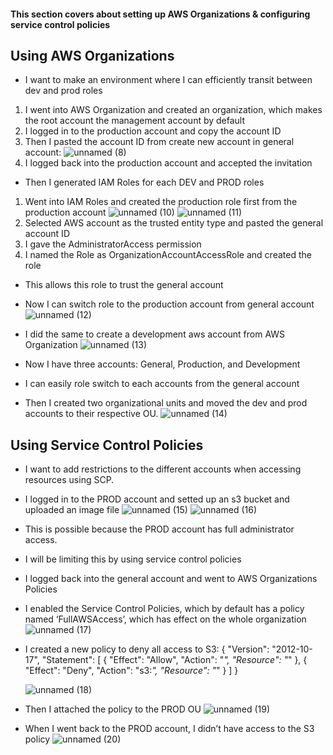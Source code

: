 #### This section covers about setting up AWS Organizations & configuring service control policies

## Using AWS Organizations
* I want to make an environment where I can efficiently transit between dev and prod roles

1. I went into AWS Organization and created an organization, which makes the root account the management account by default
2. I logged in to the production account and copy the account ID
3. Then I pasted the account ID from create new account in general account:
![unnamed (8)](https://github.com/yehjuneheo/AWS_HOL/assets/51499085/430ea9b5-7895-4a96-a1fd-e4adcff8f30e)
4. I logged back into the production account and accepted the invitation

* Then I generated IAM Roles for each DEV and PROD roles
1. Went into IAM Roles and created the production role first from the production account
![unnamed (10)](https://github.com/yehjuneheo/AWS_HOL/assets/51499085/1e441de6-f4b7-42e3-9f41-b8fded33ab52)
![unnamed (11)](https://github.com/yehjuneheo/AWS_HOL/assets/51499085/f96ae17f-0de5-4a59-ba1e-4b7689098802)
2. Selected AWS account as the trusted entity type and pasted the general account ID
3. I gave the AdministratorAccess permission
4. I named the Role as OrganizationAccountAccessRole and created the role

* This allows this role to trust the general account
* Now I can switch role to the production account from general account
![unnamed (12)](https://github.com/yehjuneheo/AWS_HOL/assets/51499085/a7a870d2-79cd-41d5-a962-23fdd6af70e4)

* I did the same to create a development aws account from AWS Organization
![unnamed (13)](https://github.com/yehjuneheo/AWS_HOL/assets/51499085/65e6e5ab-a008-4a5c-ad78-e50697b688cd)

* Now I have three accounts: General, Production, and Development
* I can easily role switch to each accounts from the general account

* Then I created two organizational units and moved the dev and prod accounts to their respective OU.
![unnamed (14)](https://github.com/yehjuneheo/AWS_HOL/assets/51499085/e61bb487-bba3-4056-aeb0-b8f3069a7332)

## Using Service Control Policies
* I want to add restrictions to the different accounts when accessing resources using SCP.
* I logged in to the PROD account and setted up an s3 bucket and uploaded an image file
![unnamed (15)](https://github.com/yehjuneheo/AWS_HOL/assets/51499085/7fb5183d-847a-4e84-a53a-5e15f2e04bbc)
![unnamed (16)](https://github.com/yehjuneheo/AWS_HOL/assets/51499085/960a7b27-6f20-4bdf-ae66-ed3319d08f85)
* This is possible because the PROD account has full administrator access.
* I will be limiting this by using service control policies
* I logged back into the general account and went to AWS Organizations Policies
* I enabled the Service Control Policies, which by default has a policy named ‘FullAWSAccess’, which has effect on the whole organization
![unnamed (17)](https://github.com/yehjuneheo/AWS_HOL/assets/51499085/e410b930-6d2a-4f09-a740-fdf521822f9e)

* I created a new policy to deny all access to S3:
{
    "Version": "2012-10-17",
    "Statement": [
        {
            "Effect": "Allow",
            "Action": "*",
            "Resource": "*"
        },
        {
            "Effect": "Deny",
            "Action": "s3:*",
            "Resource": "*"
        }
    ]
}

  ![unnamed (18)](https://github.com/yehjuneheo/AWS_HOL/assets/51499085/5243159d-4160-4fa6-a426-e583656755fc)

* Then I attached the policy to the PROD OU
![unnamed (19)](https://github.com/yehjuneheo/AWS_HOL/assets/51499085/c6fcd902-2a67-4eb0-b17a-54340008fa93)

* When I went back to the PROD account, I didn’t have access to the S3 policy
![unnamed (20)](https://github.com/yehjuneheo/AWS_HOL/assets/51499085/6c2f07a4-20ed-4146-8a63-e7b52920e738)

